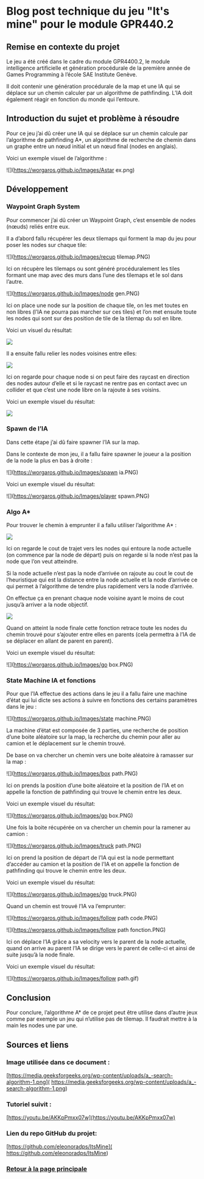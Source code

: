# Blog post technique du jeu "It's mine" pour le module GPR440.2

## Remise en contexte du projet
Le jeu a été créé dans le cadre du module GPR4400.2, le module intelligence artificielle et génération procédurale de la première année de Games Programming à l’école SAE Institute Genève.

Il doit contenir une génération procédurale de la map et une IA qui se déplace sur un chemin calculer par un algorithme de pathfinding. L’IA doit également réagir en fonction du monde qui l’entoure.
 
 
## Introduction du sujet et problème à résoudre
Pour ce jeu j’ai dû créer une IA qui se déplace sur un chemin calcule par l’algorithme de pathfinding A*, un algorithme de recherche de chemin dans un graphe entre un nœud initial et un nœud final (nodes en anglais).

Voici un exemple visuel de l’algorithme :

![](https://worgaros.github.io/Images/Astar ex.png)


## Développement
### Waypoint Graph System
Pour commencer j’ai dû créer un Waypoint Graph, c’est ensemble de nodes (nœuds) reliés entre eux.

Il a d’abord fallu récupérer les deux tilemaps qui forment la map du jeu pour poser les nodes sur chaque tile:

![](https://worgaros.github.io/Images/recup tilemap.PNG)

Ici on récupère les tilemaps ou sont généré procéduralement les tiles formant une map avec des murs dans l’une des tilemaps et le sol dans l’autre.

![](https://worgaros.github.io/Images/node gen.PNG)

Ici on place une node sur la position de chaque tile, on les met toutes en non libres (l’IA ne pourra pas marcher sur ces tiles) et l’on met ensuite toute les nodes qui sont sur des position de tile de la tilemap du sol en libre.

Voici un visuel du résultat:

![](https://worgaros.github.io/Images/nodes.PNG)

Il a ensuite fallu relier les nodes voisines entre elles:

![](https://worgaros.github.io/Images/voisins.PNG)

Ici on regarde pour chaque node si on peut faire des raycast en direction des nodes autour d’elle et si le raycast ne rentre pas en contact avec un collider et que c’est une node libre on la rajoute à ses voisins.

Voici un exemple visuel du résultat:

![](https://worgaros.github.io/Images/neighbors.PNG)


### Spawn de l’IA
Dans cette étape j’ai dû faire spawner l’IA sur la map.

Dans le contexte de mon jeu, il a fallu faire spawner le joueur a la position de la node la plus en bas à droite :

![](https://worgaros.github.io/Images/spawn ia.PNG)

Voici un exemple visuel du résultat:

![](https://worgaros.github.io/Images/player spawn.PNG)


### Algo A*
Pour trouver le chemin à emprunter il a fallu utiliser l’algorithme A* :

![](https://worgaros.github.io/Images/Astar.PNG)

Ici on regarde le cout de trajet vers les nodes qui entoure la node actuelle (on commence par la node de départ) puis on regarde si la node n’est pas la node que l’on veut atteindre.

Si la node actuelle n’est pas la node d’arrivée on rajoute au cout le cout de l’heuristique qui est la distance entre la node actuelle et la node d’arrivée ce qui permet à l’algorithme de tendre plus rapidement vers la node d’arrivée.

On effectue ça en prenant chaque node voisine ayant le moins de cout jusqu’à arriver a la node objectif.


![](https://worgaros.github.io/Images/retrace.PNG)

Quand on atteint la node finale cette fonction retrace toute les nodes du chemin trouvé pour s’ajouter entre elles en parents (cela permettra à l’IA de se déplacer en allant de parent en parent).

Voici un exemple visuel du résultat:

![](https://worgaros.github.io/Images/go box.PNG)


### State Machine IA et fonctions
Pour que l’IA effectue des actions dans le jeu il a fallu faire une machine d’état qui lui dicte ses actions à suivre en fonctions des certains paramètres dans le jeu :

![](https://worgaros.github.io/Images/state machine.PNG)

La machine d’état est composée de 3 parties, une recherche de position d’une boite aléatoire sur la map, la recherche du chemin pour aller au camion et le déplacement sur le chemin trouvé.

De base on va chercher un chemin vers une boite aléatoire à ramasser sur la map :

![](https://worgaros.github.io/Images/box path.PNG)

Ici on prends la position d’une boite aléatoire et la position de l’IA et on appelle la fonction de pathfinding qui trouve le chemin entre les deux.

Voici un exemple visuel du résultat:

![](https://worgaros.github.io/Images/go box.PNG)

Une fois la boite récupérée on va chercher un chemin pour la ramener au camion :

![](https://worgaros.github.io/Images/truck path.PNG)

Ici on prend la position de départ de l’IA qui est la node permettant d’accéder au camion et la position de l’IA et on appelle la fonction de pathfinding qui trouve le chemin entre les deux.

Voici un exemple visuel du résultat:

![](https://worgaros.github.io/Images/go truck.PNG)

Quand un chemin est trouvé l’IA va l’emprunter:

![](https://worgaros.github.io/Images/follow path code.PNG)


![](https://worgaros.github.io/Images/follow path fonction.PNG)

Ici on déplace l’IA grâce a sa velocity vers le parent de la node actuelle, quand on arrive au parent l’IA se dirige vers le parent de celle-ci et ainsi de suite jusqu’à la node finale.

Voici un exemple visuel du résultat:

![](https://worgaros.github.io/Images/follow path.gif)


## Conclusion
 Pour conclure, l’algorithme A* de ce projet peut être utilise dans d’autre jeux comme par exemple un jeu qui n’utilise pas de tilemap. Il faudrait mettre à la main les nodes une par une.


## Sources et liens
### Image utilisée dans ce document :
[https://media.geeksforgeeks.org/wp-content/uploads/a_-search-algorithm-1.png]( https://media.geeksforgeeks.org/wp-content/uploads/a_-search-algorithm-1.png)


### Tutoriel suivit :
[https://youtu.be/AKKpPmxx07w](https://youtu.be/AKKpPmxx07w)


### Lien du repo GitHub du projet:
[https://github.com/eleonoradps/ItsMine]( https://github.com/eleonoradps/ItsMine)


### [Retour à la page principale](https://worgaros.github.io/)
